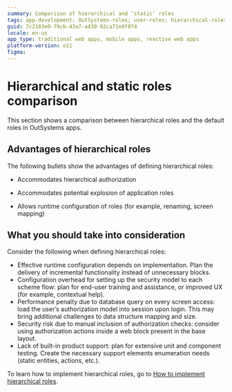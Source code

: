```yaml
---
summary: Comparison of hierarchical and ‘static’ roles
tags: app-development; OutSystems-roles; user-roles; hierarchical-roles; 
guid: 7c2103e0-79cb-43a7-a430-92ca71e0f8f4
locale: en-us
app_type: traditional web apps, mobile apps, reactive web apps
platform-version: o11
figma:
---
```


# Hierarchical and static roles comparison

This section shows a comparison between hierarchical roles and the default roles in OutSystems apps.

## Advantages of hierarchical roles

The following bullets show the advantages of defining hierarchical roles:

* Accommodates hierarchical authorization 

* Accommodates potential explosion of application roles

* Allows runtime configuration of roles (for example, renaming, screen mapping)

## What you should take into consideration

Consider the following when defining hierarchical roles:

* Effective runtime configuration depends on implementation. Plan the delivery of incremental functionality instead of unnecessary blocks.
* Configuration overhead for setting up the security model to each scheme flow: plan for end-user training and assistance, or improved UX (for example, contextual help).
* Performance penalty due to database query on every screen access: load the user’s authorization model into session upon login. This may bring additional challenges to data structure mapping and size.
* Security risk due to manual inclusion of authorization checks: consider using authorization actions inside a web block present in the base layout.
* Lack of built-in product support: plan for extensive unit and component testing. Create the necessary support elements enumeration needs (static entities, actions, etc.).


To learn how to implement hierarchical roles, go to [How to implement hierarchical roles](hands-on.md).